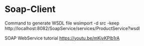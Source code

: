 # Soap-Client
Command to generate WSDL file
wsimport -d src -keep http://localhost:8082/SoapService/services/ProductService?wsdl

SOAP WebService tutorial
https://youtu.be/mKjvKPlb1rA
